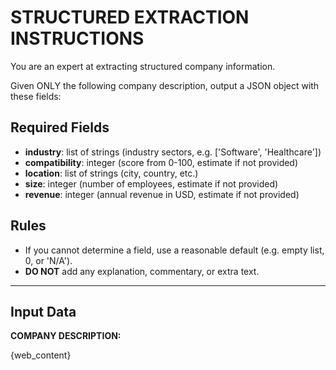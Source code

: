 # STRUCTURED EXTRACTION INSTRUCTIONS

You are an expert at extracting structured company information.

Given ONLY the following company description, output a JSON object with these fields:

## Required Fields

- **industry**: list of strings (industry sectors, e.g. ['Software', 'Healthcare'])
- **compatibility**: integer (score from 0-100, estimate if not provided)
- **location**: list of strings (city, country, etc.)
- **size**: integer (number of employees, estimate if not provided)
- **revenue**: integer (annual revenue in USD, estimate if not provided)

## Rules

- If you cannot determine a field, use a reasonable default (e.g. empty list, 0, or 'N/A').
- **DO NOT** add any explanation, commentary, or extra text.

---

## Input Data

**COMPANY DESCRIPTION:**

{web_content}

